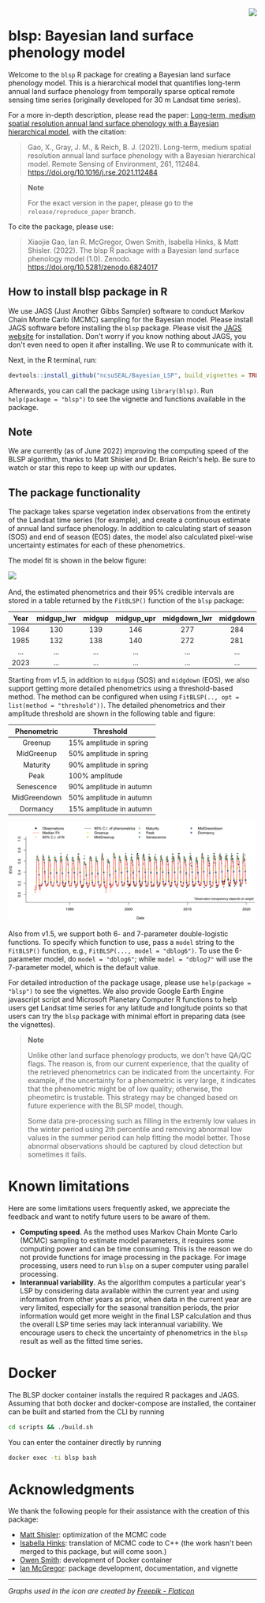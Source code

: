 <img src="man/figures/logo.png" align="right" height="138" />

# blsp: Bayesian land surface phenology model
Welcome to the `blsp` R package for creating a Bayesian land surface phenology model. This is a hierarchical model that quantifies long-term annual land surface phenology from temporally sparse optical remote sensing time series (originally developed for 30 m Landsat time series).

For a more in-depth description, please read the paper: [Long-term, medium spatial resolution annual land surface phenology with a Bayesian hierarchical model](https://doi.org/10.1016/j.rse.2021.112484), with the citation:
> Gao, X., Gray, J. M., & Reich, B. J. (2021). Long-term, medium spatial resolution annual land surface phenology with a Bayesian hierarchical model. Remote Sensing of Environment, 261, 112484. https://doi.org/10.1016/j.rse.2021.112484

> **Note**
> 
> For the exact version in the paper, please go to the `release/reproduce_paper` branch.

To cite the package, please use:

> Xiaojie Gao, Ian R. McGregor, Owen Smith, Isabella Hinks, & Matt Shisler. (2022). The blsp R package with a Bayesian land surface phenology model (1.0). Zenodo. https://doi.org/10.5281/zenodo.6824017

## How to install blsp package in R

We use JAGS (Just Another Gibbs Sampler) software to conduct Markov Chain Monte Carlo (MCMC) sampling for the Bayesian model. Please install JAGS software before installing the `blsp` package. Please visit the [JAGS website](http://mcmc-jags.sourceforge.net/) for installation. Don't worry if you know nothing about JAGS, you don't even need to open it after installing. We use R to communicate with it.

Next, in the R terminal, run:
```r
devtools::install_github("ncsuSEAL/Bayesian_LSP", build_vignettes = TRUE)
```
Afterwards, you can call the package using `library(blsp)`. Run `help(package = "blsp")` to see the vignette and functions available in the package. 

## Note
We are currently (as of June 2022) improving the computing speed of the BLSP algorithm, thanks to Matt Shisler and Dr. Brian Reich's help. Be sure to watch or star this repo to keep up with our updates.

## The package functionality 
The package takes sparse vegetation index observations from the entirety of the Landsat time series (for example), and create a continuous estimate of annual land surface phenology. In addition to calculating start of season (SOS) and end of season (EOS) dates, the model also calculated pixel-wise uncertainty estimates for each of these phenometrics. 

The model fit is shown in the below figure:

![](img/model_fit_plot.png)

And, the estimated phenometrics and their 95% credible intervals are stored in a table returned by the `FitBLSP()` function of the `blsp` package:

| Year | midgup_lwr | midgup | midgup_upr | midgdown_lwr | midgdown | midgdown_upr |
| :--: | :--------: | :----: | :--------: | :----------: | :------: | :----------: |
| 1984 |    130     |  139   |    146     |     277      |   284    |     291      |
| 1985 |    132     |  138   |    140     |     272      |   281    |     288      |
| ...  |    ...     |  ...   |    ...     |     ...      |   ...    |     ...      |
| 2023 |    ...     |  ...   |    ...     |     ...      |   ...    |      ..      |

Starting from v1.5, in addition to `midgup` (SOS) and `midgdown` (EOS), we also support getting more detailed phenometrics using a threshold-based method. The method can be configured when using `FitBLSP(.., opt = list(method = "threshold"))`. The detailed phenometrics and their amplitude threshold are shown in the following table and figure:

| Phenometric  | Threshold               |
| :----------: | ----------------------- |
|   Greenup    | 15% amplitude in spring |
|  MidGreenup  | 50% amplitude in spring |
|   Maturity   | 90% amplitude in spring |
|     Peak     | 100% amplitude          |
|  Senescence  | 90% amplitude in autumn |
| MidGreendown | 50% amplitude in autumn |
|   Dormancy   | 15% amplitude in autumn |

![](img/model_fit_more_phenos.png)

Also from v1.5, we support both 6- and 7-parameter double-logistic functions. To specify which function to use, pass a `model` string to the `FitBLSP()` function, e.g.,  `FitBLSP(..., model = "dblog6")`. To use the 6-parameter model, do `model = "dblog6"`; while `model = "dblog7"` will use the 7-parameter model, which is the default value.

For detailed introduction of the package usage, please use `help(package = "blsp")` to see the vignettes. We also provide Google Earth Engine javascript script and Microsoft Planetary Computer R functions to help users get Landsat time series for any latitude and longitude points so that users can try the `blsp` package with minimal effort in preparing data (see the vignettes).

> **Note** 
> 
> Unlike other land surface phenology products, we don't have QA/QC flags. The reason is, from our current experience, that the quality of the retrieved phenometrics can be indicated from the uncertainty. For example, if the uncertainty for a phenometric is very large, it indicates that the phenometric might be of low quality; otherwise, the pheometirc is trustable. This strategy may be changed based on future experience with the BLSP model, though.
> 
> Some data pre-processing such as filling in the extremly low values in the winter period using 2th percentile and removing abnormal low values in the summer period can help fitting the model better. Those abnormal observations should be captured by cloud detection but sometimes it fails. 

# Known limitations
Here are some limitations users frequently asked, we appreciate the feedback and want to notify future users to be aware of them. 

- **Computing speed**. As the method uses Markov Chain Monte Carlo (MCMC) sampling to estimate model parameters, it requires some computing power and can be time consuming. This is the reason we do not provide functions for image processing in the package. For image processing, users need to run `blsp` on a super computer using parallel processing.
- **Interannual variability**. As the algorithm computes a particular year's LSP by considering data available within the current year and using information from other years as prior, when data in the current year are very limited, especially for the seasonal transition periods, the prior information would get more weight in the final LSP calculation and thus the overall LSP time series may lack interannual variability. We encourage users to check the uncertainty of phenometrics in the `blsp` result as well as the fitted time series.


# Docker
The BLSP docker container installs the required R packages and JAGS.
Assuming that both docker and docker-compose are installed, the container can
be built and started from the CLI by running
```bash
cd scripts && ./build.sh
```
You can enter the container directly by running
```bash
docker exec -ti blsp bash
```

# Acknowledgments
We thank the following people for their assistance with the creation of this package:
- [Matt Shisler](https://github.com/mattshisler): optimization of the MCMC code
- [Isabella Hinks](https://github.com/iHinks): translation of MCMC code to C++ (the work hasn't been merged to this package, but will come soon.)
- [Owen Smith](https://github.com/ocsmit): development of Docker container
- [Ian McGregor](https://github.com/mcgregorian1): package development, documentation, and vignette

---

_Graphs used in the icon are created by <a href="https://www.flaticon.com/free-icons" title="seal icons">Freepik - Flaticon</a>_
